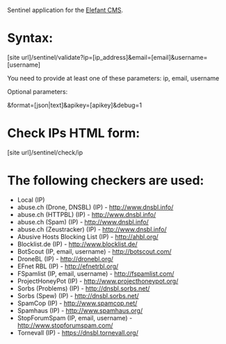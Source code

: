 Sentinel application for the [Elefant CMS](http://www.elefantcms.com/).

Syntax:
=======

[site url]/sentinel/validate?ip=[ip_address]&email=[email]&username=[username]

You need to provide at least one of these parameters: ip, email, username

Optional parameters:

&format=[json|text]&apikey=[apikey]&debug=1

Check IPs HTML form:
====================

[site url]/sentinel/check/ip

The following checkers are used:
================================

* Local (IP)
* abuse.ch (Drone, DNSBL) (IP) - http://www.dnsbl.info/
* abuse.ch (HTTPBL) (IP) - http://www.dnsbl.info/
* abuse.ch (Spam) (IP) - http://www.dnsbl.info/
* abuse.ch (Zeustracker) (IP) - http://www.dnsbl.info/
* Abusive Hosts Blocking List (IP) - http://ahbl.org/
* Blocklist.de (IP) - http://www.blocklist.de/
* BotScout (IP, email, username) - http://botscout.com/
* DroneBL (IP) - http://dronebl.org/
* EFnet RBL (IP) - http://efnetrbl.org/
* FSpamlist (IP, email, username) - http://fspamlist.com/
* ProjectHoneyPot (IP) - http://www.projecthoneypot.org/
* Sorbs (Problems) (IP) - http://dnsbl.sorbs.net/
* Sorbs (Spew) (IP) - http://dnsbl.sorbs.net/
* SpamCop (IP) - http://www.spamcop.net/
* Spamhaus (IP) - http://www.spamhaus.org/
* StopForumSpam (IP, email, username) - http://www.stopforumspam.com/
* Tornevall (IP) - https://dnsbl.tornevall.org/